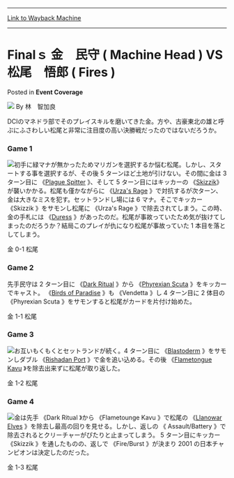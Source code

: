 
---
[Link to Wayback Machine](https://web.archive.org/web/20200929022843/https://magic.wizards.com/en/articles/archive/event-coverage/final%EF%BD%93-%E9%87%91%E3%80%80%E6%B0%91%E5%AE%88-machine-head-vs-%E6%9D%BE%E5%B0%BE%E3%80%80%E6%82%9F%E9%83%8E-fires-2000-01-01)

[_metadata_:author]:- "林　智加良"
[_metadata_:description]:- "DCIのマネドラ部でそのプレイスキルを磨いてきた金。方や、古豪東北の雄と呼ぶにふさわしい松尾と非常に注目度の高い決勝戦だったのではないだろうか。"
[_metadata_:generator]:- "Drupal 7 (http://drupal.org)"
[_metadata_:node]:- "759271"
[_metadata_:publish_date]:- "2000-01-01"
[_metadata_:source]:- "div-main-content"
[_metadata_:title]:- "Finalｓ 金　民守 ( Machine Head ) VS 松尾　悟郎 ( Fires )"
[_metadata_:wayback_capture_timestamp]:- "2020-09-29 02:28:43"
[_metadata_:wayback_raw_url]:- "https://web.archive.org/web/20200929022843id_/https://magic.wizards.com/en/articles/archive/event-coverage/final%EF%BD%93-%E9%87%91%E3%80%80%E6%B0%91%E5%AE%88-machine-head-vs-%E6%9D%BE%E5%B0%BE%E3%80%80%E6%82%9F%E9%83%8E-fires-2000-01-01"
[_metadata_:wayback_url]:- "https://magic.wizards.com/en/articles/archive/event-coverage/final%EF%BD%93-%E9%87%91%E3%80%80%E6%B0%91%E5%AE%88-machine-head-vs-%E6%9D%BE%E5%B0%BE%E3%80%80%E6%82%9F%E9%83%8E-fires-2000-01-01"
---


Finalｓ 金　民守 ( Machine Head ) VS 松尾　悟郎 ( Fires )
===============================================



 Posted in **Event Coverage**







![](https://media.magic.wizards.com/styles/auth_small/public/generic-avatar-150_539.png)
By 林　智加良











DCIのマネドラ部でそのプレイスキルを磨いてきた金。方や、古豪東北の雄と呼ぶにふさわしい松尾と非常に注目度の高い決勝戦だったのではないだろうか。


### Game 1


![](https://media.magic.wizards.com/image_legacy_migration/sideboard/images/JPNAT01/348F.jpg)初手に緑マナが無かったためマリガンを選択するか悩む松尾。しかし、スタートする事を選択するが、その後 5 ターンほど土地が引けない。その間に金は 3 ターン目に 《[Plague Spitter](http://gatherer.wizards.com/Pages/Card/Details.aspx?name=Plague+Spitter) 》、そして 5 ターン目にはキッカーの 《[Skizzik](http://gatherer.wizards.com/Pages/Card/Details.aspx?name=Skizzik)》が襲いかかる。松尾も僅かながらに 《[Urza's Rage](http://gatherer.wizards.com/Pages/Card/Details.aspx?name=Urza%27s+Rage) 》で対抗するが次ターン、金は大きなミスを犯す。セットランドし場には 6 マナ。そこでキッカー 《Skizzik 》をサモンし松尾に 《Urza's Rage 》で除去されてしまう。この時、金の手札には 《[Duress](http://gatherer.wizards.com/Pages/Card/Details.aspx?name=Duress) 》があったのだ。松尾が事故っていたため気が抜けてしまったのだろうか？結局このプレイが仇になり松尾が事故っていた 1 本目を落としてしまう。


金 0-1 松尾


### Game 2


先手民守は 2 ターン目に 《[Dark Ritual](http://gatherer.wizards.com/Pages/Card/Details.aspx?name=Dark+Ritual) 》から 《[Phyrexian Scuta](http://gatherer.wizards.com/Pages/Card/Details.aspx?name=Phyrexian+Scuta) 》をキッカーでキャスト。 《[Birds of Paradise](http://gatherer.wizards.com/Pages/Card/Details.aspx?name=Birds+of+Paradise) 》も 《Vendetta 》し 4 ターン目に 2 体目の 《Phyrexian Scuta 》をサモンすると松尾がカードを片付け始めた。


金 1-1 松尾 


### Game 3


![](https://media.magic.wizards.com/image_legacy_migration/sideboard/images/JPNAT01/342F.jpg)お互いもくもくとセットランドが続く。4 ターン目に 《[Blastoderm](http://gatherer.wizards.com/Pages/Card/Details.aspx?name=Blastoderm) 》をサモンしダブル 《[Rishadan Port](http://gatherer.wizards.com/Pages/Card/Details.aspx?name=Rishadan+Port) 》で金を追い込める。その後 《[Flametongue Kavu](http://gatherer.wizards.com/Pages/Card/Details.aspx?name=Flametongue+Kavu) 》を除去出来ずに松尾が取り返した。


金 1-2 松尾


### Game 4


![](https://media.magic.wizards.com/image_legacy_migration/sideboard/images/JPNAT01/341F.jpg)金は先手 《Dark Ritual 》から 《Flametounge Kavu 》で松尾の 《[Llanowar Elves](http://gatherer.wizards.com/Pages/Card/Details.aspx?name=Llanowar+Elves) 》を除去し最高の回りを見せる。しかし、返しの 《 Assault/Battery 》で除去されるとクリーチャーがぴたりと止まってしまう。 5 ターン目にキッカー 《Skizzik 》を通したものの、返しで 《Fire/Burst 》が決まり 2001 の日本チャンピオンは決定したのだった。


金 1-3 松尾







